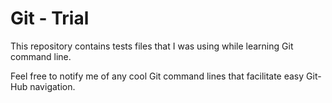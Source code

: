 # Git - Trial

This repository contains tests files that I was using while learning Git command line.

Feel free to notify me of any cool Git command lines that facilitate easy Git-Hub navigation.

